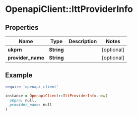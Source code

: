 # OpenapiClient::IttProviderInfo

## Properties

| Name | Type | Description | Notes |
| ---- | ---- | ----------- | ----- |
| **ukprn** | **String** |  | [optional] |
| **provider_name** | **String** |  | [optional] |

## Example

```ruby
require 'openapi_client'

instance = OpenapiClient::IttProviderInfo.new(
  ukprn: null,
  provider_name: null
)
```

